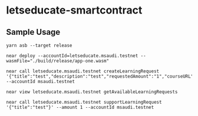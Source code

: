 # letseducate-smartcontract


## Sample Usage

```
yarn asb --target release
```


```
near deploy --accountId=letseducate.msaudi.testnet --wasmFile="./build/release/app-one.wasm"
```

```
near call letseducate.msaudi.testnet createLearningRequest '{"title":"test","description":"test","requestedAmount":"1","courseURL":"http://googogl.com"}' --accountId msaudi.testnet
```

```
near view letseducate.msaudi.testnet getAvailableLearningRequests
```

```
near call letseducate.msaudi.testnet supportLearningRequest '{"title":"test"}' --amount 1 --accountId msaudi.testnet
```


